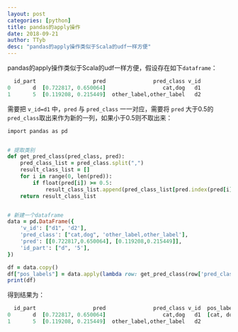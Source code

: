 ```yaml
---
layout: post
categories: [python]
title: pandas的apply操作
date: 2018-09-21
author: TTyb
desc: "pandas的apply操作类似于Scala的udf一样方便"
---
```


pandas的apply操作类似于Scala的udf一样方便，假设存在如下`dataframe`：

~~~ruby
  id_part                  pred               pred_class v_id
0       d  [0.722817, 0.650064]                  cat,dog   d1
1       5  [0.119208, 0.215449]  other_label,other_label   d2
~~~

需要把 `v_id=d1` 中，`pred` 与 `pred_class` 一一对应，需要将 `pred` 大于0.5的`pred_class`取出来作为新的一列，如果小于0.5则不取出来：

~~~ruby
import pandas as pd


# 提取类别
def get_pred_class(pred_class, pred):
    pred_class_list = pred_class.split(",")
    result_class_list = []
    for i in range(0, len(pred)):
        if float(pred[i]) >= 0.5:
            result_class_list.append(pred_class_list[pred.index(pred[i])])
    return result_class_list


# 新建一个dataframe
data = pd.DataFrame({
    'v_id': ["d1", 'd2'],
    'pred_class': ["cat,dog", 'other_label,other_label'],
    'pred': [[0.722817,0.650064], [0.119208,0.215449]],
    'id_part': ["d", '5'],
})

df = data.copy()
df["pos_labels"] = data.apply(lambda row: get_pred_class(row['pred_class'], row['pred']), axis=1)
print(df)
~~~

得到结果为：

~~~ruby
  id_part                  pred               pred_class v_id  pos_labels
0       d  [0.722817, 0.650064]                  cat,dog   d1  [cat, dog]
1       5  [0.119208, 0.215449]  other_label,other_label   d2          []
~~~
